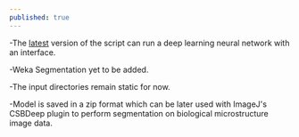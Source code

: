 ```yaml
---
published: true
---
```

-The [latest](https://github.com/abhiii29/Segmentation/blob/master/interfacedeeplearning.py) version of the script can run a deep learning neural network with an interface.

-Weka Segmentation yet to be added.

-The input directories remain static for now.

-Model is saved in a zip format which can be later used with ImageJ's CSBDeep plugin to perform segmentation on biological microstructure image data.

